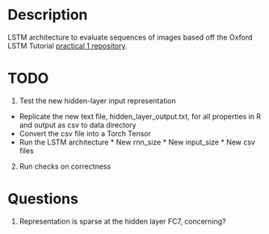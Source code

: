 # Description
LSTM architecture to evaluate sequences of images based off the Oxford LSTM Tutorial [practical 1 repository](https://github.com/oxford-cs-ml-2015/practical1).

# TODO
1.  Test the new hidden-layer input representation
  *  Replicate the new text file, hidden_layer_output.txt, for all properties in R and output as csv to data directory
  *  Convert the csv file into a Torch Tensor
  *  Run the LSTM architecture
    * New rnn_size
    * New input_size
    * New csv files
2.  Run checks on correctness 


# Questions
1.  Representation is sparse at the hidden layer FC7, concerning?
